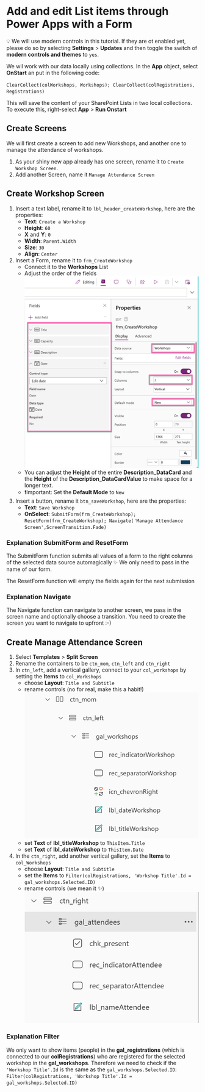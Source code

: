 # Add and edit List items through Power Apps with a Form

💡 We will use modern controls in this tutorial. If they are ot enabled yet, please do so by selecting **Settings** > **Updates** and then toggle the switch of **modern controls and themes** to `yes`.

We wil work with our data locally using collections. In the **App** object, select **OnStart** an put in the following code:

`ClearCollect(colWorkshops, Workshops); ClearCollect(colRegistrations, Registrations)`

This will save the content of your SharePoint Lists in two local collections. To execute this, right-select **App** > **Run Onstart**

## Create Screens

We will first create a screen to add new Workshops, and another one to manage the attendance of workshops.

1. As your shiny new app already has one screen, rename it to `Create Workshop Screen`.
2. Add another Screen, name it `Manage Attendance Screen`

## Create Workshop Screen

1. Insert a text label, rename it to `lbl_header_createWorkshop`, here are the properties:
   * **Text**: `Create a Workshop`
   * **Height**: `60`
   * **X** and **Y**: `0`
   * **Width**: `Parent.Width`
   * **Size**: `30`
   * **Align**: `Center`
2. Insert a Form, rename it to `frm_CreateWorkshop`
   * Connect it to the **Workshops** List
   * Adjust the order of the fields
![Form fields](/assets/espc24-formfields.png)
   * You can adjust the **Height** of the entire **Description_DataCard** and the **Height** of the **Description_DataCardValue** to make space for a longer text.
   * ❗Important: Set the **Default Mode** to `New`
3. Insert a button, rename it `btn_saveWorkshop`, here are the properties:
   * **Text**: `Save Workshop`
   * **OnSelect**: `SubmitForm(frm_CreateWorkshop); ResetForm(frm_CreateWorkshop); Navigate('Manage Attendance Screen',ScreenTransition.Fade)`

### Explanation SubmitForm and ResetForm

The SubmitForm function submits all values of a form to the right columns of the selected data source automagically ✨ We only need to pass in the name of our form.

The ResetForm function will empty the fields again for the next submission

### Explanation Navigate

The Navigate function can navigate to another screen, we pass in the screen name and optionally choose a transition. You need to create the screen you want to navigate to upfront :-)

## Create Manage Attendance Screen

1. Select **Templates** > **Split Screen**
2. Rename the containers to be `ctn_mom`, `ctn_left` and `ctn_right`
3. In `ctn_left`, add a vertical gallery, connect to your `col_workshops` by setting the **Items** to `col_Workshops`
   * choose **Layout**: `Title and Subtitle`
   * rename controls (no for real, make this a habit!)
![container left](assets/espc24-ctn_left.png)
   * set **Text** of  **lbl_titleWorkshop** to `ThisItem.Title`
   * set **Text** of  **lbl_dateWorkshop** to `ThisItem.Date`
4. In the `ctn_right`, add another vertical gallery, set the **Items** to `col_Workshops`
   * choose **Layout**: `Title and Subtitle`
   * set the **Items** to `Filter(colRegistrations, 'Workshop Title'.Id = gal_workshops.Selected.ID)`
   * rename controls (we mean it ✨)
![container right](assets/espc24-ctn_right.png)

### Explanation Filter

We only want to show items (people) in the **gal_registrations** (which is connected to our **colRegistrations**) who are registered for the selected workshop in the **gal_workshops**. Therefore we need to check if the `'Workshop Title'.Id` is the same as the `gal_workshops.Selected.ID`: `Filter(colRegistrations, 'Workshop Title'.Id = gal_workshops.Selected.ID)`


